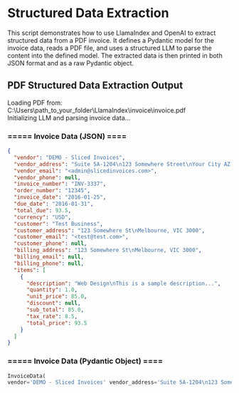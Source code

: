 # Structured Data Extraction

This script demonstrates how to use LlamaIndex and OpenAI to extract structured data
from a PDF invoice. It defines a Pydantic model for the invoice data, reads a PDF
file, and uses a structured LLM to parse the content into the defined model. The
extracted data is then printed in both JSON format and as a raw Pydantic object.

## PDF Structured Data Extraction Output

Loading PDF from: C:\Users\path_to_your_folder\LlamaIndex\invoice\invoice.pdf</br>
Initializing LLM and parsing invoice data...

### ===== Invoice Data (JSON) ====

```json
{
  "vendor": "DEMO - Sliced Invoices",
  "vendor_address": "Suite 5A-1204\n123 Somewhere Street\nYour City AZ 12345",
  "vendor_email": "<admin@slicedinvoices.com>",
  "vendor_phone": null,
  "invoice_number": "INV-3337",
  "order_number": "12345",
  "invoice_date": "2016-01-25",
  "due_date": "2016-01-31",
  "total_due": 93.5,
  "currency": "USD",
  "customer": "Test Business",
  "customer_address": "123 Somewhere St\nMelbourne, VIC 3000",
  "customer_email": "<test@test.com>",
  "customer_phone": null,
  "billing_address": "123 Somewhere St\nMelbourne, VIC 3000",
  "billing_email": null,
  "billing_phone": null,
  "items": [
    {
      "description": "Web Design\nThis is a sample description...",
      "quantity": 1.0,
      "unit_price": 85.0,
      "discount": null,
      "sub_total": 85.0,
      "tax_rate": 8.5,
      "total_price": 93.5
    }
  ]
}
```

### ===== Invoice Data (Pydantic Object) ====

```python
InvoiceData(
vendor='DEMO - Sliced Invoices' vendor_address='Suite 5A-1204\n123 Somewhere Street\nYour City AZ 12345' vendor_email='<admin@slicedinvoices.com>' vendor_phone=None invoice_number='INV-3337' order_number='12345' invoice_date=datetime.date(2016, 1, 25) due_date=datetime.date(2016, 1, 31) total_due=93.5 currency='USD' customer='Test Business' customer_address='123 Somewhere St\nMelbourne, VIC 3000' customer_email='<test@test.com>' customer_phone=None billing_address='123 Somewhere St\nMelbourne, VIC 3000' billing_email=None billing_phone=None items=[LineItem(description='Web Design\nThis is a sample description...', quantity=1.0, unit_price=85.0, discount=None, sub_total=85.0, tax_rate=8.5, total_price=93.5)]
```
